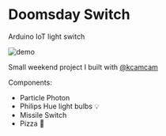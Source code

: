 # Doomsday Switch
Arduino IoT light switch

![demo](demo.gif)

Small weekend project I built with [@kcamcam](https://github.com/kcamcam)

Components:
* Particle Photon
* Philips Hue light bulbs :bulb:
* Missile Switch
* Pizza :pizza:
